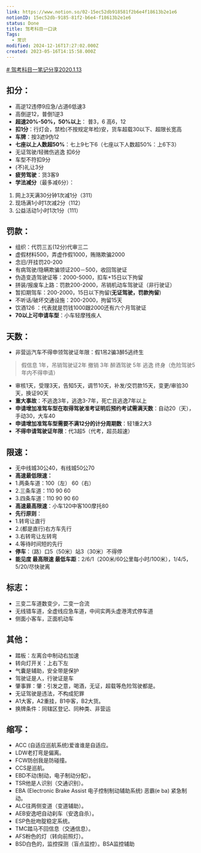 ```yaml
---
link: https://www.notion.so/02-15ec52db918581f2b6e4f18613b2e1e6
notionID: 15ec52db-9185-81f2-b6e4-f18613b2e1e6
status: Done
title: 驾考科目一口诀
Tags:
  - 常识
modified: 2024-12-16T17:27:02.000Z
created: 2023-05-16T14:15:58.000Z
---
```


[# 驾考科目一笔记分享2020.1.13](https://zhuanlan.zhihu.com/p/102557609)

## **扣分：**

-   高逆12违停9应急/占道6低速3
-   高倒逆12，普倒1逆3
-   **超速20%-50%，50%以上**： 普3，6 高6，12
-   **扣1分**：行灯会，禁检(不按规定年检)安，货车超载30以下、超限长宽高
-   **车牌**：按3遮9伪12
-   **七座以上人数超50%**：七上9七下6（七座以下人数超50%：上6下3）
-   无证驾驶/轻微伤逃逸 扣6分
-   车型不符扣9分
-   (不)礼让3分
-   **疲劳驾驶**：货3客9
-   **学法减分**（最多减6分）：

1.  网上3天满30分钟1次减1分（311）
2.  现场满1小时1次减2分（112）
3.  公益活动1小时1次1分（111）

## **罚款：**

-   组织：代罚三五(12分)代审三二
-   虚假材料500，弄虚作假1000，贿赂欺骗2000
-   念旧/开挂罚20-200
-   有病驾驶/隐瞒欺骗领证200－500，收回驾驶证
-   伪造变造驾驶证等：2000-5000，扣车+15日以下拘留
-   拼装/报废车上路：罚款200-2000，吊销机动车驾驶证（非行驶证）
-   暂扣期驾车：200-2000，15日以下拘留(**无证驾驶，罚款拘留**)
-   不听话/破坏交通设施：200-2000，拘留15天
-   饮酒126 ：代表就是罚钱1000跟2000还有六个月驾驶证
-   **70以上可申请车型**：小车轻摩残疾人

## **天数：**

-   非营运汽车不得申领驾驶证年限：假1吊2骗3醉5逃终生

> 假信息 1年，吊销驾驶证2年 撤销 3年 醉酒驾驶 5年 逃逸 终身（危险驾驶5年内不得申请）

-   审核1天，受理3天，告知5天，调节10天，补发/交罚款15天，变更/审验30天，换证90天
-   **重大事故**：不逃逸3年，逃逸3-7年，死亡且逃逸7年以上
-   **申请增加准驾车型在取得驾驶准考证明后预约考试需满天数**：自动20（天），手动30，大车40
-   **申请增加准驾车型需要不满12分的计分周期数**：轻1重2大3
-   **不得申请驾驶证年限**：代3超5（代考，超员超速）

## **限速：**

-   无中线城30公40，有线城50公70
-   **高速最低限速：**
-   1.两条车道：100（左） 60（右）
-   2.三条车道：110 90 60
-   3.四条车道：110 90 90 60
-   **高速最高限速**：小车120中客100摩托80
-   **先行原则**：
-   1.转弯让直行
-   2.(都是直行)右方车先行
-   3.右转弯让左转弯
-   4.等待时间短的先行
-   **停车**：（路）口5（50米）站3（30米）不得停
-   **能见度 最高限速 最低车距**：2/6/1（200米/60公里每小时/100米），1/4/5，5/20/尽快驶离

## **标志：**

-   三变二车道数变少，二变一合流
-   无线错车道，全虚线应急车道，中间实两头虚港湾式停车道
-   侧面小客车，正面机动车

## **其他：**

-   踏板：左离合中制动右加速
-   转向灯开关：上右下左
-   气囊是辅助，安全带是保护
-   驾驶证是人，行驶证是车
-   肇事罪：肇：引发之意，喝酒，无证，超载等危险驾驶都是。
-   无证驾驶是违法，不构成犯罪
-   A1大客，A2重挂，B1中客，B2大货。
-   换牌条件：同辖区登记、同种类、非营运

## **缩写：**

-   ACC (自适应巡航系统)爱谁谁是自适应。
-   LDW老打弯是偏离。
-   FCW防创我是防碰撞。
-   CCS是巡航。
-   EBD不动(制动，电子制动分配）。
-   TSR他是人识别（交通识别）。
-   EBA (Electronic Brake Assist 电子控制制动辅助系统) 恶霸(e ba) 紧急制动。
-   ALC往两侧变道（变道辅助）。
-   AEB安逸吧自动刹车（安逸自杀）。
-   ESP色批吻腚稳定系统。
-   TMC踏马不回信息（交通信息）。
-   AFS粉色的灯（转向前照灯）。
-   BSD白色的，监控探测（盲点监控）。BSA监控辅助